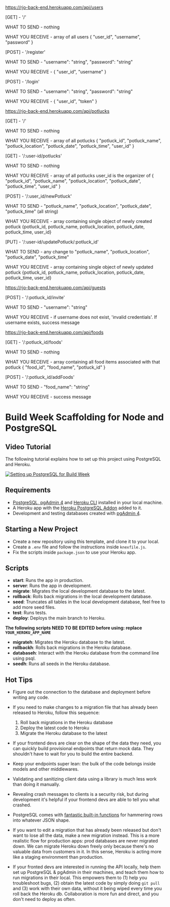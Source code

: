 https://rjo-back-end.herokuapp.com/api/users

[GET] - '/'

WHAT TO SEND - nothing

WHAT YOU RECEIVE - array of all users
{ "user_id", "username", "password" }

[POST] - '/register'

WHAT TO SEND - "username": "string", "password": "string"

WHAT YOU RECEIVE - { "user_id", "username" }

[POST] - '/login'

WHAT TO SEND - "username": "string", "password": "string"

WHAT YOU RECEIVE - { "user_id", "token" }

https://rjo-back-end.herokuapp.com/api/potlucks

[GET] - '/'

WHAT TO SEND - nothing

WHAT YOU RECEIVE - array of all potlucks
{ "potluck_id", "potluck_name", "potluck_location", "potluck_date", "potluck_time", "user_id" }

[GET] - '/:user-id/potlucks'

WHAT TO SEND - nothing

WHAT YOU RECEIVE - array of all potlucks user_id is the organizer of
{ "potluck_id", "potluck_name", "potluck_location", "potluck_date", "potluck_time", "user_id" }

[POST] - '/:user_id/newPotluck'

WHAT TO SEND - "potluck_name", "potluck_location", "potluck_date", "potluck_time" (all string)

WHAT YOU RECEIVE - array containing single object of newly created potluck
{potluck_id, potluck_name, potluck_location, potluck_date, potluck_time, user_id}

[PUT] - '/:user-id/updatePotluck/:potluck_id'

WHAT TO SEND - any change to "potluck_name", "potluck_location", "potluck_date", "potluck_time"

WHAT YOU RECEIVE - array containing single object of newly updated potluck
{potluck_id, potluck_name, potluck_location, potluck_date, potluck_time, user_id}

https://rjo-back-end.herokuapp.com/api/guests

[POST] - '/:potluck_id/invite'

WHAT TO SEND - "username": "string"

WHAT YOU RECEIVE - if username does not exist, 'invalid credentials'. If username exists, success message

https://rjo-back-end.herokuapp.com/api/foods

[GET] - '/:potluck_id/foods'

WHAT TO SEND - nothing

WHAT YOU RECEIVE - array containing all food items associated with that potluck
{ "food_id", "food_name", "potluck_id" }

[POST] - '/:potluck_id/addFoods'

WHAT TO SEND - "food_name": "string"

WHAT YOU RECEIVE - success message

# Build Week Scaffolding for Node and PostgreSQL

## Video Tutorial

The following tutorial explains how to set up this project using PostgreSQL and Heroku.

[![Setting up PostgreSQL for Build Week](https://img.youtube.com/vi/kTO_tf4L23I/maxresdefault.jpg)](https://www.youtube.com/watch?v=kTO_tf4L23I)

## Requirements

- [PostgreSQL, pgAdmin 4](https://www.postgresql.org/download/) and [Heroku CLI](https://devcenter.heroku.com/articles/heroku-cli) installed in your local machine.
- A Heroku app with the [Heroku PostgreSQL Addon](https://devcenter.heroku.com/articles/heroku-postgresql#provisioning-heroku-postgres) added to it.
- Development and testing databases created with [pgAdmin 4](https://www.pgadmin.org/docs/pgadmin4/4.29/database_dialog.html).

## Starting a New Project

- Create a new repository using this template, and clone it to your local.
- Create a `.env` file and follow the instructions inside `knexfile.js`.
- Fix the scripts inside `package.json` to use your Heroku app.

## Scripts

- **start**: Runs the app in production.
- **server**: Runs the app in development.
- **migrate**: Migrates the local development database to the latest.
- **rollback**: Rolls back migrations in the local development database.
- **seed**: Truncates all tables in the local development database, feel free to add more seed files.
- **test**: Runs tests.
- **deploy**: Deploys the main branch to Heroku.

**The following scripts NEED TO BE EDITED before using: replace `YOUR_HEROKU_APP_NAME`**

- **migrateh**: Migrates the Heroku database to the latest.
- **rollbackh**: Rolls back migrations in the Heroku database.
- **databaseh**: Interact with the Heroku database from the command line using psql.
- **seedh**: Runs all seeds in the Heroku database.

## Hot Tips

- Figure out the connection to the database and deployment before writing any code.

- If you need to make changes to a migration file that has already been released to Heroku, follow this sequence:

  1. Roll back migrations in the Heroku database
  2. Deploy the latest code to Heroku
  3. Migrate the Heroku database to the latest

- If your frontend devs are clear on the shape of the data they need, you can quickly build provisional endpoints that return mock data. They shouldn't have to wait for you to build the entire backend.

- Keep your endpoints super lean: the bulk of the code belongs inside models and other middlewares.

- Validating and sanitizing client data using a library is much less work than doing it manually.

- Revealing crash messages to clients is a security risk, but during development it's helpful if your frontend devs are able to tell you what crashed.

- PostgreSQL comes with [fantastic built-in functions](https://hashrocket.com/blog/posts/faster-json-generation-with-postgresql) for hammering rows into whatever JSON shape.

- If you want to edit a migration that has already been released but don't want to lose all the data, make a new migration instead. This is a more realistic flow for production apps: prod databases are never migrated down. We can migrate Heroku down freely only because there's no valuable data from customers in it. In this sense, Heroku is acting more like a staging environment than production.

- If your fronted devs are interested in running the API locally, help them set up PostgreSQL & pgAdmin in their machines, and teach them how to run migrations in their local. This empowers them to (1) help you troubleshoot bugs, (2) obtain the latest code by simply doing `git pull` and (3) work with their own data, without it being wiped every time you roll back the Heroku db. Collaboration is more fun and direct, and you don't need to deploy as often.
